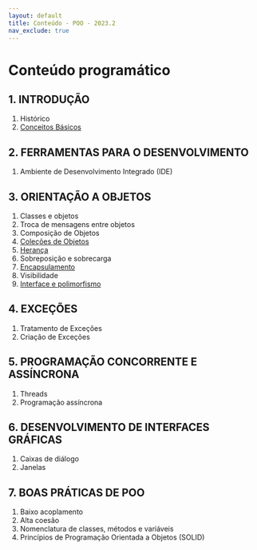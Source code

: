 ```yaml
---
layout: default
title: Conteúdo - POO - 2023.2
nav_exclude: true
---
```


# Conteúdo programático

## 1. INTRODUÇÃO

1. Histórico
2. [Conceitos Básicos](/content/poo/superior/conteudo/0-conceitos-basicos.html)

## 2. FERRAMENTAS PARA O DESENVOLVIMENTO

1. Ambiente de Desenvolvimento Integrado (IDE)

## 3. ORIENTAÇÃO A OBJETOS

1. Classes e objetos
2. Troca de mensagens entre objetos
3. Composição de Objetos
4. [Coleções de Objetos](/content/poo/superior/conteudo/colecoes.html)
5. [Herança](/content/poo/superior/conteudo/heranca.html)
6. Sobreposição e sobrecarga
7. [Encapsulamento](/content/poo/superior/conteudo/encapsulamento.html)
8. Visibilidade
9. [Interface e polimorfismo](/content/poo/superior/conteudo/polimorfismo.html)

## 4. EXCEÇÕES

1. Tratamento de Exceções
2. Criação de Exceções

## 5. PROGRAMAÇÃO CONCORRENTE E ASSÍNCRONA

1. Threads
2. Programação assíncrona

## 6. DESENVOLVIMENTO DE INTERFACES GRÁFICAS

1. Caixas de diálogo
2. Janelas

## 7. BOAS PRÁTICAS DE POO

1. Baixo acoplamento
2. Alta coesão
3. Nomenclatura de classes, métodos e variáveis
4. Princípios de Programação Orientada a Objetos (SOLID)
